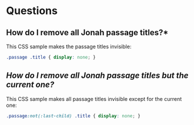 # Questions

## How do I remove all Jonah passage titles?*

This CSS sample makes the passage titles invisible:

```css
.passage .title { display: none; }
```

## *How do I remove all Jonah passage titles but the current one?*

This CSS sample makes all passage titles invisible except for the current one:

```css
.passage:not(:last-child) .title { display: none; }
```
